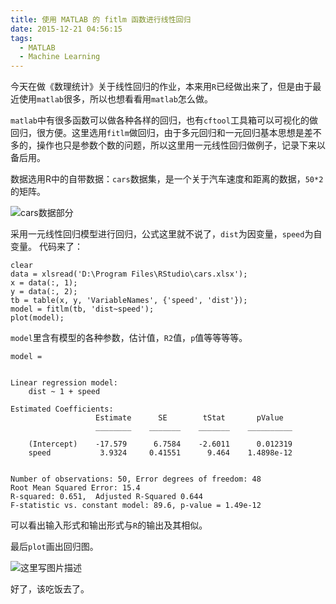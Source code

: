 ```yaml
---
title: 使用 MATLAB 的 fitlm 函数进行线性回归
date: 2015-12-21 04:56:15
tags:
  - MATLAB
  - Machine Learning
---
```


今天在做《数理统计》关于线性回归的作业，本来用`R`已经做出来了，但是由于最近使用`matlab`很多，所以也想看看用`matlab`怎么做。

<!-- more -->

`matlab`中有很多函数可以做各种各样的回归，也有`cftool`工具箱可以可视化的做回归，很方便。这里选用`fitlm`做回归，由于多元回归和一元回归基本思想是差不多的，操作也只是参数个数的问题，所以这里用一元线性回归做例子，记录下来以备后用。

数据选用R中的自带数据：`cars`数据集，是一个关于汽车速度和距离的数据，`50*2`的矩阵。

  ![cars数据部分](http://img.blog.csdn.net/20151221164156398)

采用一元线性回归模型进行回归，公式这里就不说了，`dist`为因变量，`speed`为自变量。
代码来了：

```
clear
data = xlsread('D:\Program Files\RStudio\cars.xlsx');
x = data(:, 1);
y = data(:, 2);
tb = table(x, y, 'VariableNames', {'speed', 'dist'});
model = fitlm(tb, 'dist~speed');
plot(model);
```

`model`里含有模型的各种参数，估计值，`R2`值，`p`值等等等等。

```
model = 


Linear regression model:
    dist ~ 1 + speed

Estimated Coefficients:
                   Estimate      SE        tStat       pValue  
                   ________    _______    _______    __________

    (Intercept)    -17.579      6.7584    -2.6011      0.012319
    speed           3.9324     0.41551      9.464    1.4898e-12


Number of observations: 50, Error degrees of freedom: 48
Root Mean Squared Error: 15.4
R-squared: 0.651,  Adjusted R-Squared 0.644
F-statistic vs. constant model: 89.6, p-value = 1.49e-12
```

可以看出输入形式和输出形式与`R`的输出及其相似。

最后`plot`画出回归图。

![这里写图片描述](http://img.blog.csdn.net/20151221165451789)

好了，该吃饭去了。
